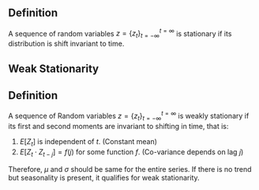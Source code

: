 ## Definition
A sequence of random variables $z = \{z_t\}^{t = \infty}_{t = -\infty}$ is stationary if its distribution is shift invariant to time. 

## Weak Stationarity

## Definition
A sequence of Random variables  $z = \{z_t\}^{t = \infty}_{t = -\infty}$ is weakly stationary if its first 
and second moments are invariant to shifting in time, that is:

1. $E[Z_t]$ is independent of $t$. (Constant mean)
2. $E[Z_t \cdot Z_{t-j}] = f(j)$ for some function $f$. (Co-variance depends on lag $j$)

Therefore, $\mu$ and $\sigma$ should be same for the entire series. If there is no trend but seasonality is present, it qualifies for weak stationarity.
